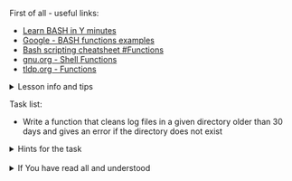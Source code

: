 First of all - useful links:

- [Learn BASH in Y minutes](https://learnxinyminutes.com/docs/bash/)
- [Google - BASH functions examples](https://www.google.com/search?q=bash+functions+example)
- [Bash scripting cheatsheet #Functions](https://devhints.io/bash#functions)
- [gnu.org - Shell Functions](https://www.gnu.org/software/bash/manual/html_node/Shell-Functions.html)
- [tldp.org - Functions](https://tldp.org/LDP/abs/html/functions.html)

<details><summary>Lesson info and tips</summary>
<pre>
<strong>Syntax:</strong>
  function NAME {
    commands;
  }
<strong>Or:</strong>
  NAME () {
    commands;
  }
<strong>Call:</strong>
  NAME arg1 arg2<br>
<strong>Arguments:</strong>
  <strong>$#</strong>	Number of arguments
  <strong>$*</strong>	All positional arguments (as a single word)
  <strong>$@</strong>	All positional arguments (as separate strings)
  <strong>$1</strong>	First argument and so on
  <strong>$_</strong>	Last argument of the previous command
</pre>
</details>

Task list:
- Write a function that cleans log files in a given directory older than 30 days and gives an error if the directory does not exist

<details><summary>Hints for the task</summary>
<pre>
<strong>Task 1:</strong>
  $ log_cleanup(){
  >   echo "[ INFO ] - Running Cleanup On Older Logs - 30 days"
  >   if [[ -d "$1" ]]
  >   then
  >     find -name "$1/*.log" -type f -mtime +30 -delete
  >     echo "[ SUCCESS] - Cleanup Completed"
  >   else
  >     echo "[ ERROR ] - Directory path wrong... Cleanup has not happened..."
  >     return 1
  >   fi
  > }
  $ log_cleanup "/home/logs/"
</pre>
</details>
<br>
<details><summary>If You have read all and understood</summary>
<pre>
`touch IReadAllAndUndnderstood`{{exec}}
</pre>
